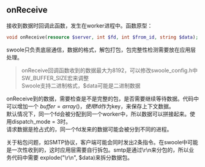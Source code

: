 onReceive
-----
接收到数据时回调此函数，发生在worker进程中。函数原型：
```php
void onReceive(resource $server, int $fd, int $from_id, string $data);
```

swoole只负责底层通信，数据的格式，解包打包，包完整性检测需要放在应用层处理。
> onReceive回调函数收到的数据最大为8192，可以修改swoole_config.h中SW_BUFFER_SIZE宏来调整  
> Swoole支持二进制格式，$data可能是二进制数据

onReceive到的数据，需要检查是不是完整的包，是否需要继续等待数据。代码中可以增加一个 $buffer = array()，使用$fd作为key，来保存上下文数据。  
默认情况下，同一个fd会被分配到同一个worker中，所以数据可以拼接起来。使用dispatch_mode = 3时。  
请求数据是抢占式的，同一个fd发来的数据可能会被分到不同的进程。

关于粘包问题，如SMTP协议，客户端可能会同时发出2条指令。在swoole中可能是一次性收到的，这时应用层需要自行拆包。smtp是通过\r\n来分包的，所以业务代码中需要 explode("\r\n", $data)来拆分数据包。